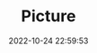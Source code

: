 ---
weight: 1
images:
- /images/edited/184.jpeg
title: Picture
date: 2022-10-24 22:59:53
tags: [luminar neo,work,laptop,person,cellphone]
---